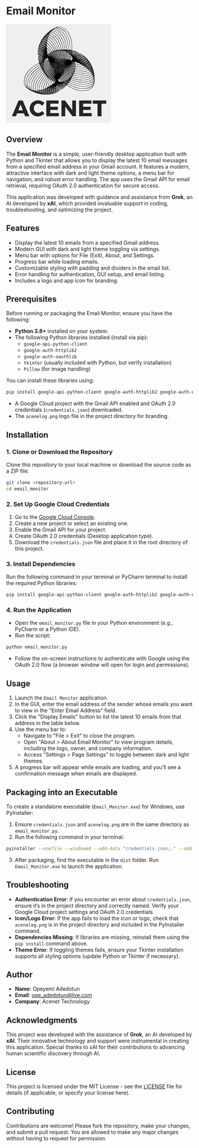 # Email Monitor

![Acenet Technology Logo](acenelog.png)

## Overview

The **Email Monitor** is a simple, user-friendly desktop application built with Python and Tkinter that allows you to display the latest 10 email messages from a specified email address in your Gmail account. It features a modern, attractive interface with dark and light theme options, a menu bar for navigation, and robust error handling. The app uses the Gmail API for email retrieval, requiring OAuth 2.0 authentication for secure access.

This application was developed with guidance and assistance from **Grok**, an AI developed by **xAI**, which provided invaluable support in coding, troubleshooting, and optimizing the project.

## Features

- Display the latest 10 emails from a specified Gmail address.
- Modern GUI with dark and light theme toggling via settings.
- Menu bar with options for File (Exit), About, and Settings.
- Progress bar while loading emails.
- Customizable styling with padding and dividers in the email list.
- Error handling for authentication, GUI setup, and email listing.
- Includes a logo and app icon for branding.

## Prerequisites

Before running or packaging the Email Monitor, ensure you have the following:

- **Python 3.8+** installed on your system.
- The following Python libraries installed (install via pip):
  - `google-api-python-client`
  - `google-auth-httplib2`
  - `google-auth-oauthlib`
  - `tkinter` (usually included with Python, but verify installation)
  - `Pillow` (for image handling)

You can install these libraries using:

```bash
pip install google-api-python-client google-auth-httplib2 google-auth-oauthlib Pillow
```

- A Google Cloud project with the Gmail API enabled and OAuth 2.0 credentials (`credentials.json`) downloaded.
- The `acenelog.png` logo file in the project directory for branding.

## Installation

### 1. Clone or Download the Repository

Clone this repository to your local machine or download the source code as a ZIP file:

```bash
git clone <repository-url>
cd email_monitor
```

### 2. Set Up Google Cloud Credentials

1. Go to the [Google Cloud Console](https://console.cloud.google.com/).
2. Create a new project or select an existing one.
3. Enable the Gmail API for your project.
4. Create OAuth 2.0 credentials (Desktop application type).
5. Download the `credentials.json` file and place it in the root directory of this project.

### 3. Install Dependencies

Run the following command in your terminal or PyCharm terminal to install the required Python libraries:

```bash
pip install google-api-python-client google-auth-httplib2 google-auth-oauthlib Pillow
```

### 4. Run the Application

- Open the `email_monitor.py` file in your Python environment (e.g., PyCharm or a Python IDE).
- Run the script:

```bash
python email_monitor.py
```

- Follow the on-screen instructions to authenticate with Google using the OAuth 2.0 flow (a browser window will open for login and permissions).

## Usage

1. Launch the `Email Monitor` application.
2. In the GUI, enter the email address of the sender whose emails you want to view in the "Enter Email Address" field.
3. Click the "Display Emails" button to list the latest 10 emails from that address in the table below.
4. Use the menu bar to:
   - Navigate to "File > Exit" to close the program.
   - Open "About > About Email Monitor" to view program details, including the logo, owner, and company information.
   - Access "Settings > Page Settings" to toggle between dark and light themes.
5. A progress bar will appear while emails are loading, and you’ll see a confirmation message when emails are displayed.

## Packaging into an Executable

To create a standalone executable (`Email_Monitor.exe`) for Windows, use PyInstaller:

1. Ensure `credentials.json` and `acenelog.png` are in the same directory as `email_monitor.py`.
2. Run the following command in your terminal:

```bash
pyinstaller --onefile --windowed --add-data "credentials.json;." --add-data "acenelog.png;." email_monitor.py
```

3. After packaging, find the executable in the `dist` folder. Run `Email_Monitor.exe` to launch the application.

## Troubleshooting

- **Authentication Error**: If you encounter an error about `credentials.json`, ensure it’s in the project directory and correctly named. Verify your Google Cloud project settings and OAuth 2.0 credentials.
- **Icon/Logo Error**: If the app fails to load the icon or logo, check that `acenelog.png` is in the project directory and included in the PyInstaller command.
- **Dependencies Missing**: If libraries are missing, reinstall them using the `pip install` command above.
- **Theme Error**: If toggling themes fails, ensure your Tkinter installation supports all styling options (update Python or Tkinter if necessary).

## Author

- **Name**: Opeyemi Adedotun
- **Email**: ope_adedotun@live.com
- **Company**: Acenet Technology

## Acknowledgments

This project was developed with the assistance of **Grok**, an AI developed by **xAI**. Their innovative technology and support were instrumental in creating this application. Special thanks to xAI for their contributions to advancing human scientific discovery through AI.

## License

This project is licensed under the MIT License - see the [LICENSE](LICENSE) file for details (if applicable, or specify your license here).

## Contributing

Contributions are welcome! Please fork the repository, make your changes, and submit a pull request. You are allowed to make any major changes without having to request for permission.
